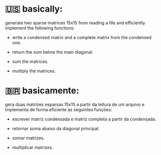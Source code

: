 # 🇺🇸 basically:

generate two sparse matrices 15x15 from reading a file and efficiently implement the following functions:

- write a condensed matrix and a complete matrix from the condensed one.

- return the sum below the main diagonal.

- sum the matrices.

- multiply the matrices.

# 🇧🇷 basicamente:

gera duas matrizes esparsas 15x15 a partir da leitura de um arquivo e implementa de forma eficiente as seguintes funções:

- escrever matriz condensada e matriz completa a partir da condensada.

- retornar soma abaixo da diagonal principal.

- somar matrizes.

- multiplicar matrizes.
